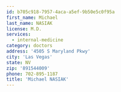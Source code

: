 ```yaml
---
id: b705c918-7957-4aca-a5ef-9b50e5c0f95a
first_name: Michael
last_name: NASIAK
license: M.D.
services:
  - internal-medicine
category: doctors
address: '4505 S Maryland Pkwy'
city: 'Las Vegas'
state: NV
zip: '891544009'
phone: 702-895-1187
title: 'Michael NASIAK'
---
```

